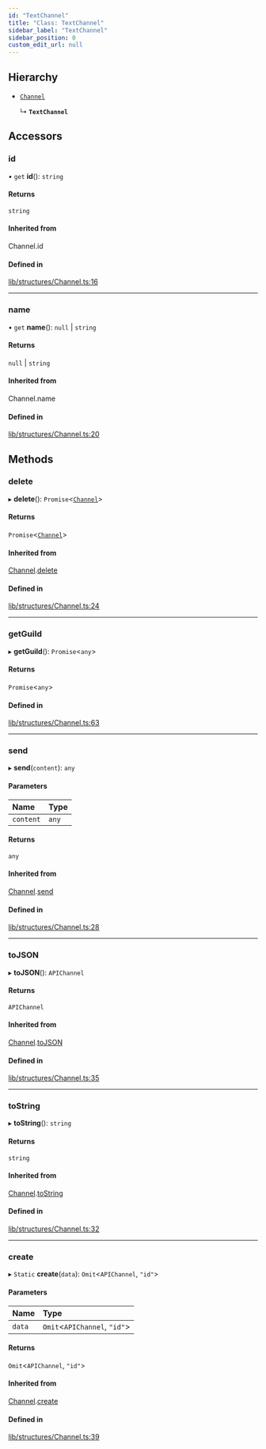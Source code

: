 ```yaml
---
id: "TextChannel"
title: "Class: TextChannel"
sidebar_label: "TextChannel"
sidebar_position: 0
custom_edit_url: null
---
```


## Hierarchy

- [`Channel`](Channel.md)

  ↳ **`TextChannel`**

## Accessors

### id

• `get` **id**(): `string`

#### Returns

`string`

#### Inherited from

Channel.id

#### Defined in

[lib/structures/Channel.ts:16](https://github.com/Artrix9095/Slythe.js/blob/34c394e/packages/core/src/lib/structures/Channel.ts#L16)

___

### name

• `get` **name**(): ``null`` \| `string`

#### Returns

``null`` \| `string`

#### Inherited from

Channel.name

#### Defined in

[lib/structures/Channel.ts:20](https://github.com/Artrix9095/Slythe.js/blob/34c394e/packages/core/src/lib/structures/Channel.ts#L20)

## Methods

### delete

▸ **delete**(): `Promise`<[`Channel`](Channel.md)\>

#### Returns

`Promise`<[`Channel`](Channel.md)\>

#### Inherited from

[Channel](Channel.md).[delete](Channel.md#delete)

#### Defined in

[lib/structures/Channel.ts:24](https://github.com/Artrix9095/Slythe.js/blob/34c394e/packages/core/src/lib/structures/Channel.ts#L24)

___

### getGuild

▸ **getGuild**(): `Promise`<`any`\>

#### Returns

`Promise`<`any`\>

#### Defined in

[lib/structures/Channel.ts:63](https://github.com/Artrix9095/Slythe.js/blob/34c394e/packages/core/src/lib/structures/Channel.ts#L63)

___

### send

▸ **send**(`content`): `any`

#### Parameters

| Name | Type |
| :------ | :------ |
| `content` | `any` |

#### Returns

`any`

#### Inherited from

[Channel](Channel.md).[send](Channel.md#send)

#### Defined in

[lib/structures/Channel.ts:28](https://github.com/Artrix9095/Slythe.js/blob/34c394e/packages/core/src/lib/structures/Channel.ts#L28)

___

### toJSON

▸ **toJSON**(): `APIChannel`

#### Returns

`APIChannel`

#### Inherited from

[Channel](Channel.md).[toJSON](Channel.md#tojson)

#### Defined in

[lib/structures/Channel.ts:35](https://github.com/Artrix9095/Slythe.js/blob/34c394e/packages/core/src/lib/structures/Channel.ts#L35)

___

### toString

▸ **toString**(): `string`

#### Returns

`string`

#### Inherited from

[Channel](Channel.md).[toString](Channel.md#tostring)

#### Defined in

[lib/structures/Channel.ts:32](https://github.com/Artrix9095/Slythe.js/blob/34c394e/packages/core/src/lib/structures/Channel.ts#L32)

___

### create

▸ `Static` **create**(`data`): `Omit`<`APIChannel`, ``"id"``\>

#### Parameters

| Name | Type |
| :------ | :------ |
| `data` | `Omit`<`APIChannel`, ``"id"``\> |

#### Returns

`Omit`<`APIChannel`, ``"id"``\>

#### Inherited from

[Channel](Channel.md).[create](Channel.md#create)

#### Defined in

[lib/structures/Channel.ts:39](https://github.com/Artrix9095/Slythe.js/blob/34c394e/packages/core/src/lib/structures/Channel.ts#L39)
